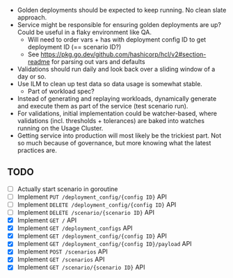 - Golden deployments should be expected to keep running. No clean slate approach.
- Service might be responsible for ensuring golden deployments are up? Could be useful in a flaky environment like QA.
  - Will need to order vars + has with deployment config ID to get deployment ID (== scenario ID?)
  - See https://pkg.go.dev/github.com/hashicorp/hcl/v2#section-readme for parsing out vars and defaults
- Validations should run daily and look back over a sliding window of a day or so.
- Use ILM to clean up test data so data usage is somewhat stable.
  - Part of workload spec?  
- Instead of generating and replaying workloads, dynamically generate and execute them as part of the service (test scenario run).
- For validations, initial implementation could be watcher-based, where validations (incl. thresholds + tolerances) are baked into watches running on the Usage Cluster.
- Getting service into production will most likely be the trickiest part. Not so much because of governance, but more knowing what the latest practices are.

## TODO
- [ ] Actually start scenario in goroutine
- [ ] Implement `PUT /deployment_config/{config ID}` API
- [ ] Implement `DELETE /deployment_config/{config ID}` API
- [ ] Implement `DELETE /scenario/{scenario ID}` API
- [x] Implement `GET /` API
- [x] Implement `GET /deployment_configs` API
- [x] Implement `GET /deployment_config/{config ID}` API
- [x] Implement `GET /deployment_config/{config ID}/payload` API
- [x] Implement `POST /scenarios` API
- [x] Implement `GET /scenarios` API
- [x] Implement `GET /scenario/{scenario ID}` API
